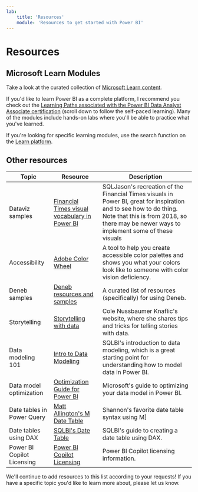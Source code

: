 ```yaml
---
lab:
    title: 'Resources'
    module: 'Resources to get started with Power BI'
---
```


# Resources

## Microsoft Learn Modules

Take a look at the curated collection of [Microsoft Learn content](https://aka.ms/pbilearn). 

If you'd like to learn Power BI as a complete platform, I recommend you check out the [Learning Paths associated with the Power BI Data Analyst Associate certification](https://learn.microsoft.com/credentials/certifications/power-bi-data-analyst-associate/?azure-portal=true) (scroll down to follow the self-paced learning). Many of the modules include hands-on labs where you'll be able to practice what you've learned.

If you're looking for specific learning modules, use the search function on the [Learn platform](https://learn.microsoft.com/training/browse/?expanded=power-platform&products=power-bi).


## Other resources

| Topic  | Resource | Description |
|----------|----------| ------------------------------------|
Dataviz samples | [Financial Times visual vocabulary in Power BI](https://sqljason.com/2018/12/financial-times-visual-vocabulary-power-bi-edition.html) |  SQLJason's recreation of the Financial Times visuals in Power BI, great for inspiration and to see how to do thing. Note that this is from 2018, so there may be newer ways to implement some of these visuals |
Accessibility | [Adobe Color Wheel](https://color.adobe.com/create/color-accessibilityl) |  A tool to help you create accessible color palettes and shows you what your colors look like to someone with color vision deficiency.  ||
| Deneb samples | [Deneb resources and samples](https://deneb-viz.github.io/community/resources) |  A curated list of resources (specifically) for using Deneb.  ||
Storytelling | [Storytelling with data](https://www.storytellingwithdata.com/) |  Cole Nussbaumer Knaflic's website, where she shares tips and tricks for telling stories with data.
Data modeling 101 | [Intro to Data Modeling](https://www.sqlbi.com/articles/session-introduction-to-data-modeling/) | SQLBI's introduction to data modeling, which is a great starting point for understanding how to model data in Power BI.
Data model optimization | [Optimization Guide for Power BI](https://learn.microsoft.com//power-bi/guidance/power-bi-optimization) | Microsoft's guide to optimizing your data model in Power BI.
Date tables in Power Query | [Matt Allington's M Date Table](https://exceleratorbi.com.au/build-reusable-calendar-table-power-query/) | Shannon's favorite date table syntax using M]
Date tables using DAX | [SQLBI's Date Table](https://www.sqlbi.com/articles/creating-a-simple-date-table-in-dax/) | SQLBI's guide to creating a date table using DAX.
Power BI Copilot Licensing | [Power BI Copilot Licensing](https://learn.microsoft.com/power-bi/create-reports/copilot-introduction) | Power BI Copilot licensing information.

We'll continue to add resources to this list according to your requests! If you have a specific topic you'd like to learn more about, please let us know.
